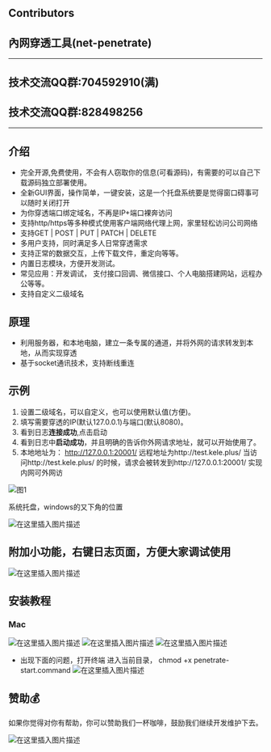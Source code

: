 ## Contributors

<!-- ALL-CONTRIBUTORS-LIST:START - Do not remove or modify this section -->
<!-- prettier-ignore-start -->
<!-- markdownlint-disable -->

<!-- markdownlint-restore -->
<!-- prettier-ignore-end -->

<!-- ALL-CONTRIBUTORS-LIST:END -->

## 內网穿透工具(net-penetrate)
---
## 技术交流QQ群:704592910(满)
## 技术交流QQ群:828498256
---

## 介绍

- 完全开源,免费使用，不会有人窃取你的信息(可看源码)，有需要的可以自己下载源码独立部署使用。
- 全新GUI界面，操作简单，一键安装，这是一个托盘系统要是觉得窗口碍事可以随时关闭打开
- 为你穿透端口绑定域名，不再是IP+端口裸奔访问
- 支持http/https等多种模式使用客户端网络代理上网，家里轻松访问公司网络
- 支持GET | POST | PUT | PATCH | DELETE
- 多用户支持，同时满足多人日常穿透需求
- 支持正常的数据交互，上传下载文件，重定向等等。
- 内置日志模块，方便开发测试。
- 常见应用：开发调试， 支付接口回调、微信接口、个人电脑搭建网站，远程办公等等。
- 支持自定义二级域名
## 原理

- 利用服务器，和本地电脑，建立一条专属的通道，并将外网的请求转发到本地，从而实现穿透
- 基于socket通讯技术，支持断线重连

## 示例

1. 设置二级域名，可以自定义，也可以使用默认值(方便)。
2. 填写需要穿透的IP(默认127.0.0.1)与端口(默认8080)。
3. 看到日志**连接成功**,点击启动
4. 看到日志中**启动成功**，并且明确的告诉你外网请求地址，就可以开始使用了。
5. 本地地址为： http://127.0.0.1:20001/ 远程地址为http://test.kele.plus/ 当访问http://test.kele.plus/ 的时候，请求会被转发到http://127.0.0.1:20001/ 实现内网可外网访

![图1](https://github.com/LiangXiaoWei1024/net-penetrate-http-and-https-simple/blob/master/image/examples_1.png?raw=true)


系统托盘，windows的又下角的位置

![在这里插入图片描述](https://img-blog.csdnimg.cn/6f0ba1fbb50d4ac78a99e7d382a731e6.png?x-oss-process=image/watermark,type_d3F5LXplbmhlaQ,shadow_50,text_Q1NETiBA5Y-v5LmQX3Z2,size_20,color_FFFFFF,t_70,g_se,x_16)

## 附加小功能，右键日志页面，方便大家调试使用

![在这里插入图片描述](https://github.com/LiangXiaoWei1024/net-penetrate-http-and-https-simple/blob/master/image/examples_4.png?raw=true)

## 安装教程
### Mac
![在这里插入图片描述](https://github.com/LiangXiaoWei1024/net-penetrate-http-and-https-simple/blob/master/image/install_mac_1.png?raw=true)
![在这里插入图片描述](https://github.com/LiangXiaoWei1024/net-penetrate-http-and-https-simple/blob/master/image/install_mac_2.png?raw=true)
![在这里插入图片描述](https://github.com/LiangXiaoWei1024/net-penetrate-http-and-https-simple/blob/master/image/install_mac_4.png?raw=true)

- 出现下面的问题，打开终端 进入当前目录， chmod +x penetrate-start.command
![在这里插入图片描述](https://github.com/LiangXiaoWei1024/net-penetrate-http-and-https-simple/blob/master/image/install_mac_3.png?raw=true)

## 赞助💰

如果你觉得对你有帮助，你可以赞助我们一杯咖啡，鼓励我们继续开发维护下去。

![在这里插入图片描述](https://wxlc.oss-cn-shenzhen.aliyuncs.com/481650887363_.pic_hd.jpg)

